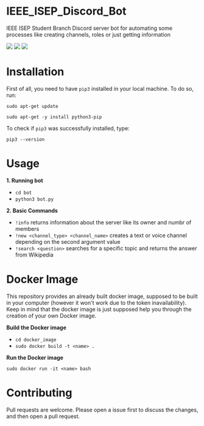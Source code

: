 # IEEE_ISEP_Discord_Bot

IEEE ISEP Student Branch Discord server bot for automating some processes like creating channels, roles or just getting information

![](https://img.shields.io/github/languages/count/diogolopes18-cyber/IEEE_ISEP_Discord_Bot)
![](https://img.shields.io/github/repo-size/diogolopes18-cyber/IEEE_ISEP_Discord_Bot)
![](https://img.shields.io/github/license/diogolopes18-cyber/IEEE_ISEP_Discord_Bot)

# Installation

First of all, you need to have `pip3` installed in your local machine. To do so, run:

`sudo apt-get update`

`sudo apt-get -y install python3-pip`

To check if `pip3` was successfully installed, type:

`pip3 --version`

# Usage

**1. Running bot**

- ```cd bot```
- ```python3 bot.py```

**2. Basic Commands**

- ```!info``` returns information about the server like its owner and numbr of members
- ```!new <channel_type> <channel_name>``` creates a text or voice channel depending on the second argument value
- ```!search <question>``` searches for a specific topic and returns the answer from Wikipedia

# Docker Image

This repository provides an already built docker image, supposed to be built in your computer (however it won't work due to the token inavailability). Keep in mind that the docker image is just supposed help you through the creation of your own Docker image.

**Build the Docker image**

- ```cd docker_image```
- ```sudo docker build -t <name> .```

**Run the Docker image**

```sudo docker run -it <name> bash```

# Contributing

Pull requests are welcome. Please open a issue first to discuss the changes, and then open a pull request.
